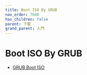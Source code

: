 ```yaml
---
title: Boot ISO By GRUB
nav_order: 7040
has_children: false
parent: 下載
grand_parent: 入門
---
```



# Boot ISO By GRUB

* [GRUB Boot ISO](https://samwhelp.github.io/note-about-archcraft/read/start/grub-boot-iso.html)
